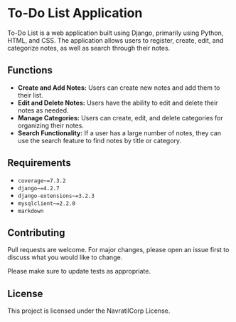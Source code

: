 # To-Do List Application

To-Do List is a web application built using Django, primarily using Python, HTML, and CSS. The application allows users to register, create, edit, and categorize notes, as well as search through their notes.

## Functions

- **Create and Add Notes:** Users can create new notes and add them to their list.
- **Edit and Delete Notes:** Users have the ability to edit and delete their notes as needed.
- **Manage Categories:** Users can create, edit, and delete categories for organizing their notes.
- **Search Functionality:** If a user has a large number of notes, they can use the search feature to find notes by title or category.

## Requirements

- `coverage~=7.3.2`
- `django~=4.2.7`
- `django-extensions~=3.2.3`
- `mysqlclient~=2.2.0`
- `markdown`

## Contributing

Pull requests are welcome. For major changes, please open an issue first to discuss what you would like to change.

Please make sure to update tests as appropriate.

## License

This project is licensed under the NavratilCorp License. 